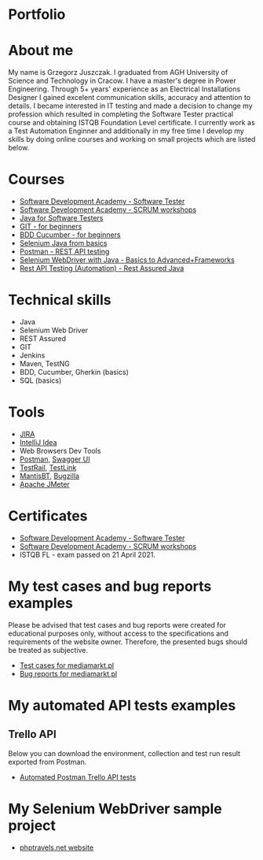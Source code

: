 # Portfolio
# About me
My name is Grzegorz Juszczak. I graduated from AGH University of Science and Technology in Cracow. 
I have a master's degree in Power Engineering. Through 5+ years' experience as an Electrical Installations Designer 
I gained excelent communication skills, accuracy and attention to details. 
I became interested in IT testing and made a decision to change my profession which resulted 
in completing the Software Tester practical course and obtaining ISTQB Foundation Level certificate. 
I currently work as a Test Automation Enginner and additionally in my free time 
I develop my skills by doing online courses and working on small projects which are listed below.  
# Courses
 - [Software Development Academy - Software Tester](https://sdacademy.pl/kursy/software-tester/)
 - [Software Development Academy - SCRUM workshops](https://sdacademy.pl/)
 - [Java for Software Testers](https://testeroprogramowania.pl/index.php/kurs-java-dla-testera/)
 - [GIT - for beginners](https://testeroprogramowania.pl/)
 - [BDD Cucumber - for beginners](https://www.udemy.com/course/bdd-cucumber-dla-poczatkujacych/)
 - [Selenium Java from basics](https://www.udemy.com/course/kurs-selenium-java/)
 - [Postman - REST API testing](https://www.udemy.com/course/kurs-postman)
 - [Selenium WebDriver with Java - Basics to Advanced+Frameworks](https://www.udemy.com/course/selenium-real-time-examplesinterview-questions/)
 - [Rest API Testing (Automation) - Rest Assured Java](https://www.udemy.com/course/rest-api-automation-testing-rest-assured/)
# Technical skills
 - Java 
 - Selenium Web Driver
 - REST Assured
 - GIT
 - Jenkins
 - Maven, TestNG
 - BDD, Cucumber, Gherkin (basics)
 - SQL (basics)
# Tools
 - [JIRA](https://www.atlassian.com/software/jira)
 - [IntelliJ Idea](https://www.jetbrains.com/idea/)
 - Web Browsers Dev Tools
 - [Postman](https://www.postman.com/), [Swagger UI](https://swagger.io/tools/swagger-ui/)
 - [TestRail](https://www.gurock.com/testrail/), [TestLink](https://testlink.org/)
 - [MantisBT](https://www.mantisbt.org/), [Bugzilla](https://www.bugzilla.org/)
 - [Apache JMeter](https://jmeter.apache.org/)
 # Certificates
 - [Software Development Academy - Software Tester](https://app.diplomasafe.com/pl-PL/s/0c6444e8/7c9b7cab)
 - [Software Development Academy - SCRUM workshops](https://app.diplomasafe.com/pl-PL/s/e15ddea3/f15e0c35)
 - ISTQB FL - exam passed on 21 April 2021.
 # My test cases and bug reports examples
 Please be advised that test cases and bug reports were created for educational purposes only, 
 without access to the specifications and requirements of the website owner. Therefore, the presented bugs should be treated as subjective.
 - [Test cases for mediamarkt.pl](https://docs.google.com/spreadsheets/d/1YYEe4BmYnAp0xh4HNB-LQ7BNCpNe7eExcVWjo_d5Ra4/edit?usp=sharing)
 - [Bug reports for mediamarkt.pl](https://docs.google.com/spreadsheets/d/133BCCAcXXnmDFVJC8W2GSy1tne7BdYrZaM_C6jSVXZs/edit?usp=sharing)
 # My automated API tests examples
  ## Trello API
  Below you can download the environment, collection and test run result exported from Postman.
  - [Automated Postman Trello API tests](https://drive.google.com/drive/folders/1w0Mx2wsBMRZAN-tCXIhhB5tKZWrXWw3C?usp=sharing)
 # My Selenium WebDriver sample project
 - [phptravels.net website](https://github.com/GrzegorzJuszczak/selenium_sample_travels_webapp)
